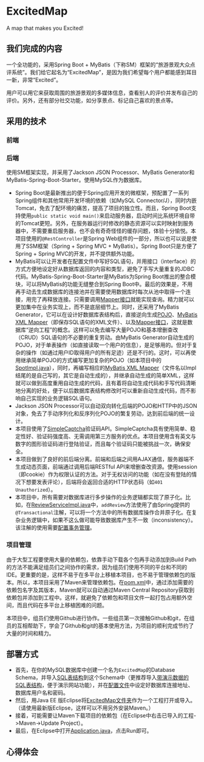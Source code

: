 # ExcitedMap
A map that makes you Excited!
## 我们完成的内容
一个全功能的，采用Spring Boot + MyBatis（下称SM）框架的“旅游景观大众点评系统”。我们给它起名为“ExcitedMap”，是因为我们希望每个用户都能感到耳目一新，非常“Excited”。

用户可以用它来获取周围的旅游景观的多媒体信息，查看别人的评价并发布自己的评价。另外，还有部分社交功能，如分享景点、标记自己喜欢的景点等。
## 采用的技术
### 前端

### 后端
使用SM框架实现，并采用了Jackson JSON Processor、MyBatis Generator和MyBatis-Spring-Boot-Starter。使用MySQL作为数据库。
+ Spring Boot是最新推出的便于Spring应用开发的微框架，预配置了一系列Spring组件和其他常用开发环境的依赖（如MySQL Connector/J），同时内嵌Tomcat，免去了配环境的痛苦，提高了项目的独立性。而且，Spring Boot支持使用`public static void main()`来启动服务器，启动时间比系统环境自带的Tomcat更短。另外，在服务器运行时修改的静态资源可以实时映射到服务器中，不需要重启服务器，也不会有奇奇怪怪的缓存问题，体验十分愉悦。本项目使用的`@RestController`是Spring Web组件的一部分，所以也可以说是使用了SSM框架（Spring + Spring MVC + MyBatis）。Spring Boot只是方便了Spring + Spring MVC的开发，并不提供额外功能。
+ MyBatis可以让开发者在配置文件中写好SQL语句，并用接口（interface）的方式方便地设定好从数据库返回的内容和类型，避免了手写大量重复的JDBC代码。MyBatis-Spring-Boot-Starter是MyBatis为Spring Boot推出的整合模块，可以将MyBatis的功能无缝整合到Spring Boot中。最后的效果是，不用再手动去生成数据库的连接池并在需要使用数据库时每次从池中取得一个连接，用完了再释放连接。只需要调用[Mapper接口](./ExcitedMap/src/main/java/com/excitedmap/dao)就能实现查询。精力就可以更加集中在业务实现上，而不是底层细节上。同时，还采用了MyBatis Generator，它可以在设计好数据库表结构后，直接逆向生成[POJO](./ExcitedMap/src/main/java/com/excitedmap/pojo)、[MyBatis XML Mapper](./ExcitedMap/src/main/java/com/excitedmap/mapping)（即保存SQL语句的XML文件）、以及[Mapper接口](./ExcitedMap/src/main/java/com/excitedmap/dao)，这就是数据库“逆向工程”的概念。这样可以免去编写大量POJO和基本增删查改（CRUD）SQL语句的不必要的重复劳动。由MyBatis Generator自动生成的POJO，对于单表操作（如直接读取一个用户的信息），是足够用的。但对于复杂的操作（如通过用户ID取得用户的所有足迹）还是不行的。这时，可以再使用继承简单POJO的方式编写更加复杂的POJO（如本项目中的[SpotImpl.java](./ExcitedMap/src/main/java/com/excitedmap/pojo/SpotImpl.java)），同时，再编写相应的[MyBatis XML Mapper](./ExcitedMap/src/main/java/com/excitedmap/mapping)（文件名以Impl结尾的是自己写的，其它是自动生成的），并继承自动生成的简单XML，这样就可以做到高度重用自动生成的代码，且有着将自动生成代码和手写代码清晰地分离的好处，便于以后数据库表结构修改时可以重新自动生成代码，而不影响自己实现的业务逻辑SQL语句。
+ Jackson JSON Processor可以自动双向转化后端的POJO和HTTP中的JSON对象，免去了手动序列化和反序列化POJO的繁复劳动，达到前后端的统一设计。
+ 本项目使用了[SimpleCaptcha](http://simplecaptcha.sourceforge.net/)验证码API。SimpleCaptcha具有使用简单、稳定性好、验证码强度高、无需调用第三方服务的优点。本项目使用含有英文与数字的图形验证码进行登陆验证，而且每个验证码只能被挑战一次，确保安全。
+ 本项目做到了良好的前后端分离。前端和后端之间用AJAX通信，服务器端不生成动态页面，前端通过调用后端RESTful API来增删查改资源。使用session（即cookie）作为权限认证的方法。对于无权访问的功能（如在没有登陆的情况下想要发表评论），后端将会返回合适的HTTP状态码（如`401 Unauthorized`）。
+ 本项目中，所有需要对数据库进行多步操作的业务逻辑都实现了原子化。比如，在[ReviewServiceImpl.java](./ExcitedMap/src/main/java/com/excitedmap/service/impl/ReviewServiceImpl.java#L41)中，`addReview`方法使用了由Spring提供的`@Transactional`注解，可以将一个方法中的所有数据库操作合并原子化。在复杂业务逻辑中，如果不这么做可能导致数据库产生不一致（inconsistency）。该注解的使用需要[配置事务管理](./ExcitedMap/src/main/resources/spring-mybatis.xml#L53)。

### 项目管理
由于大型工程要使用大量的依赖包，依靠手动下载各个包再手动添加到Build Path的方法不能满足组员们之间协作的需求，因为组员们使用不同的平台和不同的IDE。更重要的是，这样不易于在多平台上移植本项目，也不易于管理依赖包的版本。所以，本项目采用了Maven来管理依赖包。在[pom.xml](./ExcitedMap/pom.xml)中，通过添加需要的依赖包名字及其版本，Maven就可以自动通过Maven Central Repository获取到依赖包并添加到工程中。这样，就避免了依赖包和项目文件一起打包占用额外空间，而且代码在多平台上移植困难的问题。

本项目中，组员们使用Github进行协作。一些组员第一次接触Github和git，在组员的互相帮助下，学会了Github和git的基本使用方法，为项目的顺利完成节约了大量的时间和精力。

## 部署方式
+ 首先，在你的MySQL数据库中创建一个名为`ExcitedMap`的Database Schema，并导入[SQL表结构](./ExcitedMap.sql)到这个Schema中（更推荐导入[带演示数据的SQL表结构](./ExcitedMapWithData.sql)，便于演示网站功能），并在[配置文件](./ExcitedMap/src/main/resources/jdbc.properties)中设定好数据库连接地址、数据库用户名和密码。
+ 然后，用Java EE 版Eclipse将[ExcitedMap文件夹](./ExcitedMap)作为一个工程打开或导入。（请使用最新版Eclipse，这样可以不用另外安装Maven。）
+ 接着，可能需要让Maven下载项目的依赖包（在Eclipse中右击已导入的工程->Maven->Update Project）。
+ 最后，在Eclipse中打开[Application.java](./ExcitedMap/src/main/java/com/excitedmap/Application.java)，点击Run即可。

## 心得体会
